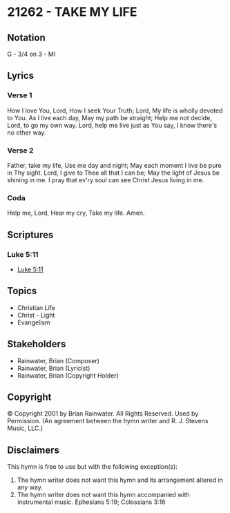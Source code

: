 # 21262 - TAKE MY LIFE

## Notation

G - 3/4 on 3 - MI

## Lyrics

### Verse 1

How I love You, Lord, How I seek Your Truth; Lord, My life is wholly devoted to You. As I live each day, May my path be straight; Help me not decide, Lord, to go my own way. Lord, help me live just as You say, I know there's no other way.

### Verse 2

Father, take my life, Use me day and night; May each moment I live be pure in Thy sight. Lord, I give to Thee all that I can be; May the light of Jesus be shining in me. I pray that ev'ry soul can see Christ Jesus living in me. 

### Coda

Help me, Lord, Hear my cry, Take my life. Amen.


## Scriptures

### Luke 5:11

- [Luke 5:11](https://www.biblegateway.com/passage/?search=Luke%205%3A11)


## Topics

- Christian Life
- Christ - Light
- Evangelism

## Stakeholders

- Rainwater, Brian (Composer)
- Rainwater, Brian (Lyricist)
- Rainwater, Brian (Copyright Holder)

## Copyright

© Copyright 2001 by Brian Rainwater. All Rights Reserved. Used by Permission.
(An agreement between the hymn writer and R. J. Stevens Music, LLC.)

## Disclaimers

This hymn is free to use but with the following exception(s):
1. The hymn writer does not want this hymn and its arrangement altered in any way.
2. The hymn writer does not want this hymn accompanied with instrumental music.
Ephesians 5:19; Colossians 3:16

